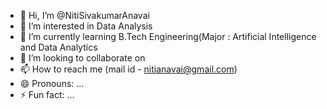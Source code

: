 - 👋 Hi, I’m @NitiSivakumarAnavai
- 👀 I’m interested in Data Analysis
- 🌱 I’m currently learning B.Tech Engineering(Major : Artificial Intelligence and Data Analytics
- 💞️ I’m looking to collaborate on 
- 📫 How to reach me (mail id - nitianavai@gmail.com)
- 😄 Pronouns: ...
- ⚡ Fun fact: ...

<!---
NitiSivakumarAnavai/NitiSivakumarAnavai is a ✨ special ✨ repository because its `README.md` (this file) appears on your GitHub profile.
You can click the Preview link to take a look at your changes.
--->
